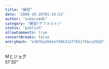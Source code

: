 ```yaml
---
title: "練習"
date: '2008-10-26T01:16:53'
author: "subaru44k"
category: "練習(デフォルト)"
status: "publish"
allowComments: true
convertBreaks: false
entryHash: "e307ba2664e7d96312f765175bca2910"
---
```

Mとジョグ<br>
51'30"
